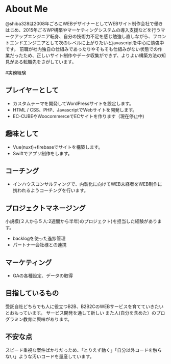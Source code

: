 # About Me

@shiba328は2008年ごろにWEBデザイナーとしてWEBサイト制作会社で働きはじめ、2015年ごろWP構築やマーケティングシステムの導入支援などを行うマークアップエンジニア転身、自分の技術力不足を感じ勉強し直しながら、フロントエンドエンジニアとして次のレベルに上がりたいとjavascriptを中心に勉強中です。
前職が社内独自の仕組みであったりやそもそも仕組みがない状態での作業だったため、正しいサイト制作やデータ収集ができず、よりよい構築方法の知見がある転職先をさがしています。

#実務経験

## プレイヤーとして
- カスタムテーマを開発してWordPressサイトを設定します。
- HTML / CSS、PHP、JavascriptでWebサイトを開発します。
- EC-CUBEやWoocommerceでECサイトを作ります（現在停止中)

## 趣味として
- Vue(nuxt)+firebaseでサイトを構築します。
- Swiftでアプリ制作をします。

## コーチング
- インハウスコンサルティングで、内製化に向けてWEB未経者をWEB制作に携われるようコーチングを行います。

## プロジェクトマネージング
小規模(２人から５人:2週間から半年)のプロジェクト)を担当した経験があります。

- backlogを使った進捗管理
- パートナー会社様との連携

## マーケティング
- GAの各種設定、データの取得

## 目指しているもの
受託自社どちらでも人に役立つB2B、B2B2CのWEBサービスを育てていきたいとおもっています。
サービス開発を通して新しい
また人(自分を含めた）のプログラミン教育に興味があります。

## 不安な点
スピード重視な案件ばかりだっため、「とりえず動く」「自分以外コードを触らない」ような汚いコードを量産しています。

